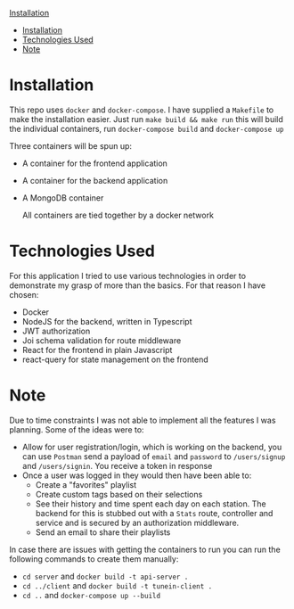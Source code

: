 [Installation](#installation)

- [Installation](#installation)
- [Technologies Used](#technologies-used)
- [Note](#note)

# Installation

This repo uses `docker` and `docker-compose`. I have supplied a `Makefile` to make the installation easier.  Just run `make build && make run` this will build the individual containers, run `docker-compose build` and `docker-compose up`

Three containers will be spun up:
* A container for the frontend application
* A container for the backend application
* A MongoDB container

  All containers are tied together by a docker network



# Technologies Used
For this application I tried to use various technologies in order to demonstrate my grasp of more than the basics.  For that reason I have chosen:

* Docker
* NodeJS for the backend, written in Typescript
* JWT authorization
* Joi schema validation for route middleware
* React for the frontend in plain Javascript
* react-query for state management on the frontend

# Note

Due to time constraints I was not able to implement all the features I was planning. Some of the ideas were to:
* Allow for user registration/login, which is working on the backend, you can use `Postman` send a payload of `email` and `password` to `/users/signup` and `/users/signin`.  You receive a token in response
* Once a user was logged in they would then have been able to:
    * Create a "favorites" playlist
    * Create custom tags based on their selections
    * See their history and time spent each day on each station.  The backend for this is stubbed out with a `Stats` route, controller and service and is secured by an authorization middleware.
    * Send an email to share their playlists

In case there are issues with getting the containers to run you can run the following commands to create them manually:
* `cd server` and `docker build -t api-server .`
* `cd ../client` and `docker build -t tunein-client .`
* `cd ..` and `docker-compose up --build`